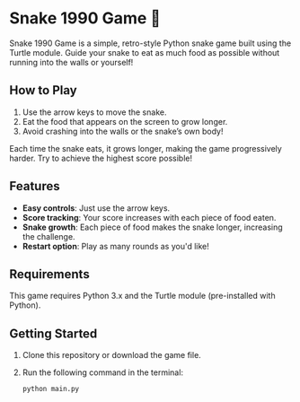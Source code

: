 # Snake 1990 Game 🐍

Snake 1990 Game is a simple, retro-style Python snake game built using the Turtle module. Guide your snake to eat as much food as possible without running into the walls or yourself!

## How to Play

1. Use the arrow keys to move the snake.
2. Eat the food that appears on the screen to grow longer.
3. Avoid crashing into the walls or the snake’s own body!

Each time the snake eats, it grows longer, making the game progressively harder. Try to achieve the highest score possible!

## Features

- **Easy controls**: Just use the arrow keys.
- **Score tracking**: Your score increases with each piece of food eaten.
- **Snake growth**: Each piece of food makes the snake longer, increasing the challenge.
- **Restart option**: Play as many rounds as you'd like!

## Requirements

This game requires Python 3.x and the Turtle module (pre-installed with Python).

## Getting Started

1. Clone this repository or download the game file.
2. Run the following command in the terminal:

   ```bash
   python main.py
